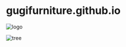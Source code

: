 # gugifurniture.github.io

![logo](https://user-images.githubusercontent.com/92727113/144732790-1fc3d604-3a59-4b36-b2e0-dfb5ae9a688f.jpg)

![tree](https://user-images.githubusercontent.com/92727113/144733401-66e12c8d-bcaa-42c6-97f0-067944d0d2da.jpg)
